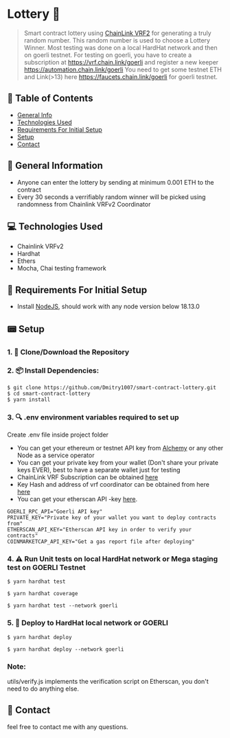 # Lottery 🎲
> Smart contract lottery using [ChainLink VRF2](https://chain.link/vrf) for generating a truly random number.
> This random number is used to choose a Lottery Winner. Most testing was done on a local HardHat network and then on goerli testnet.
> For testing on goerli, you have to create a subscription at https://vrf.chain.link/goerli and register a new keeper https://automation.chain.link/goerli
> You need to get some testnet ETH and Link(>13) here https://faucets.chain.link/goerli for goerli testnet.

## 📁 Table of Contents
* [General Info](#-general-information)
* [Technologies Used](#-technologies-used)
* [Requirements For Initial Setup](#-requirements-for-initial-setup)
* [Setup](#-setup)
* [Contact](#-contact)



## 🚩 General Information
- Anyone can enter the lottery by sending at minimum 0.001 ETH to the contract
- Every 30 seconds a verrifiably random winner will be picked using randomness from Chainlink VRFv2 Coordinator

 
## 💻 Technologies Used
- Chainlink VRFv2
- Hardhat
- Ethers
- Mocha, Chai testing framework

## 👀 Requirements For Initial Setup
- Install [NodeJS](https://nodejs.org/en/), should work with any node version below 18.13.0


## 📟 Setup
### 1. 💾 Clone/Download the Repository
### 2. 📦 Install Dependencies:
```
$ git clone https://github.com/Dmitry1007/smart-contract-lottery.git
$ cd smart-contract-lottery
$ yarn install
```

### 3. 🔍  .env environment variables required to set up
Create .env file inside project folder
- You can get your ethereum or testnet API key from [Alchemy](https://www.alchemy.com) or any other Node as a service operator
- You can get your private key from your wallet (Don't share your private keys EVER), best to have a separate wallet just for testing
- ChainLink VRF Subscription can be obtained [here](https://vrf.chain.link)
- Key Hash and address of vrf coordinator can be obtained from here [here](https://docs.chain.link/vrf/v2/subscription/supported-networks#goerli-testnet)
- You can get your etherscan API -key [here](https://etherscan.io/myapikey).

```
GOERLI_RPC_API="Goerli API key"
PRIVATE_KEY="Private key of your wallet you want to deploy contracts from"
ETHERSCAN_API_KEY="Etherscan API key in order to verify your contracts"
COINMARKETCAP_API_KEY="Get a gas report file after deploying"
```

### 4. ⚠️ Run Unit tests on local HardHat network or Mega staging test on GOERLI Testnet
```
$ yarn hardhat test
```
```
$ yarn hardhat coverage
```
```
$ yarn hardhat test --network goerli
```

### 5. 🚀 Deploy to HardHat local network or GOERLI
```
$ yarn hardhat deploy
``` 
```
$ yarn hardhat deploy --network goerli
``` 

### Note:
utils/verify.js implements the verification script on Etherscan, you don't need to do anything else.


## 💬 Contact
feel free to contact me with any questions. 
